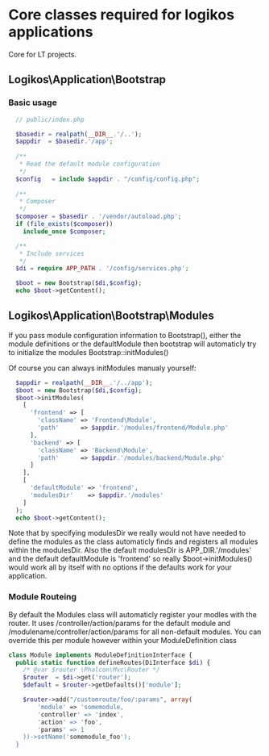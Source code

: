 # Core classes required for logikos applications
Core for LT projects.

## Logikos\Application\Bootstrap
### Basic usage
```php
  // public/index.php

  $basedir = realpath(__DIR__.'/..');
  $appdir  = $basedir.'/app';
  
  /**
   * Read the default module configuration
   */
  $config   = include $appdir . "/config/config.php";
  
  /**
   * Composer
   */
  $composer = $basedir . '/vendor/autoload.php';
  if (file_exists($composer))
    include_once $composer;

  /**
   * Include services
   */
  $di = require APP_PATH . '/config/services.php';

  $boot = new Bootstrap($di,$config);
  echo $boot->getContent();
```
## Logikos\Application\Bootstrap\Modules
If you pass module configuration information to Bootstrap(), either the module definitions or the defaultModule then bootstrap will automaticly try to initialize the modules Bootstrap::initModules()

Of course you can always initModules manualy yourself:
```php
  $appdir = realpath(__DIR__.'/../app');
  $boot = new Bootstrap($di,$config);
  $boot->initModules(
    [
      'frontend' => [
        'className' => 'Frontend\Module',
        'path'      => $appdir.'/modules/frontend/Module.php'
      ],
      'backend' => [
        'className' => 'Backend\Module',
        'path'      => $appdir.'/modules/backend/Module.php'
      ]
    ],
    [
      'defaultModule' => 'frontend',
      'modulesDir'    => $appdir.'/modules'
    ]
  );
  echo $boot->getContent();
```
Note that by specifying modulesDir we really would not have needed to define the modules as the class automaticly finds and registers all modules within the modulesDir.  Also the default modulesDir is APP_DIR.'/modules' and the default defaultModule is 'frontend' so really $boot->initModules() would work all by itself with no options if the defaults work for your application.

### Module Routeing
By default the Modules class will automaticly register your modles with the router.  It uses /controller/action/params for the default module and /modulename/controller/action/params for all non-default modules.  You can override this per module however within your ModuleDefinition class
```php
class Module implements ModuleDefinitionInterface {
  public static function defineRoutes(DiInterface $di) {
    /* @var $router \Phalcon\Mvc\Router */
    $router  = $di->get('router');
    $default = $router->getDefaults()['module'];

    $router->add("/customroute/foo/:params", array(
        'module' => 'somemodule,
        'controller' => 'index',
        'action' => 'foo',
        'params' => 1
    ))->setName('somemodule_foo');
  }
  
```
